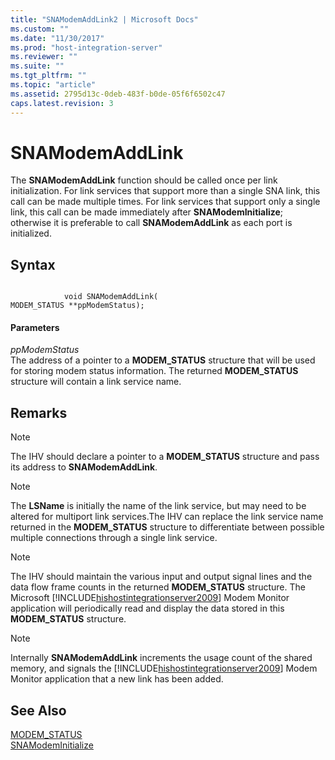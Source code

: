 ```yaml
---
title: "SNAModemAddLink2 | Microsoft Docs"
ms.custom: ""
ms.date: "11/30/2017"
ms.prod: "host-integration-server"
ms.reviewer: ""
ms.suite: ""
ms.tgt_pltfrm: ""
ms.topic: "article"
ms.assetid: 2795d13c-0deb-483f-b0de-05f6f6502c47
caps.latest.revision: 3
---
```

# SNAModemAddLink
The **SNAModemAddLink** function should be called once per link initialization. For link services that support more than a single SNA link, this call can be made multiple times. For link services that support only a single link, this call can be made immediately after **SNAModemInitialize**; otherwise it is preferable to call **SNAModemAddLink** as each port is initialized.  
  
## Syntax  
  
```  
  
            void SNAModemAddLink(   
MODEM_STATUS **ppModemStatus);  
```  
  
#### Parameters  
 *ppModemStatus*  
 The address of a pointer to a **MODEM_STATUS** structure that will be used for storing modem status information. The returned **MODEM_STATUS** structure will contain a link service name.  
  
## Remarks  
  
> [!NOTE]
>  The IHV should declare a pointer to a **MODEM_STATUS** structure and pass its address to **SNAModemAddLink**.  
  
> [!NOTE]
>  The **LSName** is initially the name of the link service, but may need to be altered for multiport link services.The IHV can replace the link service name returned in the **MODEM_STATUS** structure to differentiate between possible multiple connections through a single link service.  
  
> [!NOTE]
>  The IHV should maintain the various input and output signal lines and the data flow frame counts in the returned **MODEM_STATUS** structure. The Microsoft [!INCLUDE[hishostintegrationserver2009](../includes/hishostintegrationserver2009-md.md)] Modem Monitor application will periodically read and display the data stored in this **MODEM_STATUS** structure.  
  
> [!NOTE]
>  Internally **SNAModemAddLink** increments the usage count of the shared memory, and signals the [!INCLUDE[hishostintegrationserver2009](../includes/hishostintegrationserver2009-md.md)] Modem Monitor application that a new link has been added.  
  
## See Also  
 [MODEM_STATUS](../HIS2010/modem-status2.md)   
 [SNAModemInitialize](../HIS2010/snamodeminitialize1.md)